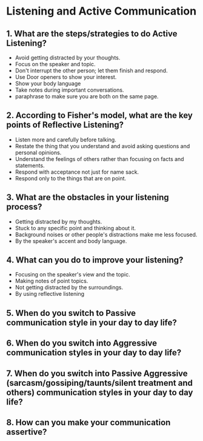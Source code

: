 # Listening and Active Communication

## 1. What are the steps/strategies to do Active Listening?
* Avoid getting distracted by your thoughts.
* Focus on the speaker and topic.
* Don't interrupt the other person; let them finish and respond.
* Use Door openers to show your interest.
* Show your body language 
* Take notes during important conversations.
* paraphrase to make sure you are both on the same page.

## 2. According to Fisher's model, what are the key points of Reflective Listening? 
* Listen more and carefully before talking.
* Restate the thing that you understand and avoid asking questions and personal opinions.
* Understand the feelings of others rather than focusing on facts and statements.
* Respond with acceptance not just for name sack.
* Respond only to the things that are on point.

## 3. What are the obstacles in your listening process?
* Getting distracted by my thoughts.
* Stuck to any specific point and thinking about it.
* Background noises or other people's distractions make me less focused.
* By the speaker's accent and body language.

## 4. What can you do to improve your listening?
* Focusing on the speaker's view and the topic.
* Making notes of point topics.
* Not getting distracted by the surroundings.
* By using reflective listening

## 5. When do you switch to Passive communication style in your day to day life?

## 6. When do you switch into Aggressive communication styles in your day to day life?

## 7. When do you switch into Passive Aggressive (sarcasm/gossiping/taunts/silent treatment and others) communication styles in your day to day life?

## 8. How can you make your communication assertive? 


